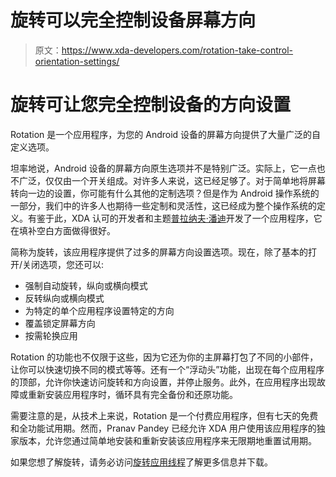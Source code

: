 # 旋转可以完全控制设备屏幕方向

> 原文：<https://www.xda-developers.com/rotation-take-control-orientation-settings/>

# 旋转可让您完全控制设备的方向设置

Rotation 是一个应用程序，为您的 Android 设备的屏幕方向提供了大量广泛的自定义选项。

坦率地说，Android 设备的屏幕方向原生选项并不是特别广泛。实际上，它一点也不广泛，仅仅由一个开关组成。对许多人来说，这已经足够了。对于简单地将屏幕转向一边的设置，你可能有什么其他的定制选项？但是作为 Android 操作系统的一部分，我们中的许多人也期待一些定制和灵活性，这已经成为整个操作系统的定义。有鉴于此，XDA 认可的开发者和主题[普拉纳夫·潘迪](http://forum.xda-developers.com/member.php?u=3962236)开发了一个应用程序，它在填补空白方面做得很好。

简称为旋转，该应用程序提供了过多的屏幕方向设置选项。现在，除了基本的打开/关闭选项，您还可以:

*   强制自动旋转，纵向或横向模式
*   反转纵向或横向模式
*   为特定的单个应用程序设置特定的方向
*   覆盖锁定屏幕方向
*   按需轮换应用

Rotation 的功能也不仅限于这些，因为它还为你的主屏幕打包了不同的小部件，让你可以快速切换不同的模式等等。还有一个“浮动头”功能，出现在每个应用程序的顶部，允许你快速访问旋转和方向设置，并停止服务。此外，在应用程序出现故障或重新安装应用程序时，循环具有完全备份和还原功能。

需要注意的是，从技术上来说，Rotation 是一个付费应用程序，但有七天的免费和全功能试用期。然而，Pranav Pandey 已经允许 XDA 用户使用该应用程序的独家版本，允许您通过简单地安装和重新安装该应用程序来无限期地重置试用期。

如果您想了解旋转，请务必访问[旋转应用线程](http://forum.xda-developers.com/android/apps-games/app-rotation-orientation-manager-t2822984)了解更多信息并下载。